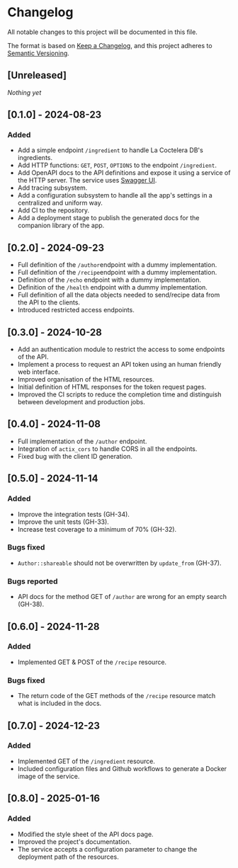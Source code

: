 # Changelog

All notable changes to this project will be documented in this file.

The format is based on [Keep a Changelog](https://keepachangelog.com/en/1.1.0/),
and this project adheres to [Semantic Versioning](https://semver.org/spec/v2.0.0.html).

## [Unreleased]

_Nothing yet_

## [0.1.0] - 2024-08-23

### Added

- Add a simple endpoint `/ingredient` to handle La Coctelera DB's ingredients.
- Add HTTP functions: `GET`, `POST`, `OPTIONS` to the endpoint `/ingredient`.
- Add OpenAPI docs to the API definitions and expose it using a service of the HTTP server.
  The service uses [Swagger UI](https://swagger.io/tools/swagger-ui/).
- Add tracing subsystem.
- Add a configuration subsystem to handle all the app's settings in a centralized and
  uniform way.
- Add CI to the repository.
- Add a deployment stage to publish the generated docs for the companion library of the app.

## [0.2.0] - 2024-09-23

- Full definition of the `/author`endpoint with a dummy implementation.
- Full definition of the `/recipe`endpoint with a dummy implementation.
- Definition of the `/echo` endpoint with a dummy implementation.
- Definition of the `/health` endpoint with a dummy implementation.
- Full definition of all the data objects needed to send/recipe data from the API to the clients.
- Introduced restricted access endpoints.

## [0.3.0] - 2024-10-28

- Add an authentication module to restrict the access to some endpoints of the API.
- Implement a process to request an API token using an human friendly web interface.
- Improved organisation of the HTML resources.
- Initial definition of HTML responses for the token request pages.
- Improved the CI scripts to reduce the completion time and distinguish between development and production jobs.

## [0.4.0] - 2024-11-08

- Full implementation of the `/author` endpoint.
- Integration of `actix_cors` to handle CORS in all the endpoints.
- Fixed bug with the client ID generation.

## [0.5.0] - 2024-11-14

### Added

- Improve the integration tests (GH-34).
- Improve the unit tests (GH-33).
- Increase test coverage to a minimum of 70% (GH-32).

### Bugs fixed

- `Author::shareable` should not be overwritten by `update_from` (GH-37).

### Bugs reported

- API docs for the method GET of `/author` are wrong for an empty search (GH-38).

## [0.6.0] - 2024-11-28

### Added

- Implemented GET & POST of the `/recipe` resource.

### Bugs fixed

- The return code of the GET methods of the `/recipe` resource match what is included in the docs.

## [0.7.0] - 2024-12-23

### Added

- Implemented GET of the `/ingredient` resource.
- Included configuration files and Github workflows to generate a Docker image of the service.

## [0.8.0] - 2025-01-16

### Added

- Modified the style sheet of the API docs page.
- Improved the project's documentation.
- The service accepts a configuration parameter to change the deployment path of the resources.
